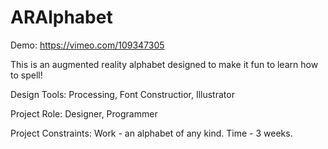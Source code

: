 ARAlphabet
==========
Demo: <a href="https://vimeo.com/109347305">https://vimeo.com/109347305</a>

This is an augmented reality alphabet designed to make it fun to learn how to spell!
 
Design Tools:
Processing, Font Constructior, Illustrator
 
Project Role:
Designer, Programmer
 
Project Constraints:
Work - an alphabet of any kind. Time - 3 weeks. 
